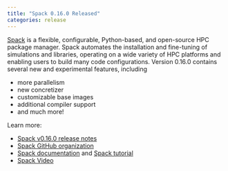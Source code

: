 ```yaml
---
title: "Spack 0.16.0 Released"
categories: release
---
```


[Spack](https://github.com/spack) is a flexible, configurable, Python-based, and open-source HPC package manager. Spack automates the installation and fine-tuning of simulations and libraries, operating on a wide variety of HPC platforms and enabling users to build many code configurations. Version 0.16.0 contains several new and experimental features, including

- more parallelism
- new concretizer
- customizable base images
- additional compiler support
- and much more!

Learn more:

- [Spack v0.16.0 release notes](https://github.com/spack/spack/releases/tag/v0.16.0)
- [Spack GitHub organization](https://github.com/spack)
- [Spack documentation](https://spack.readthedocs.io/en/latest/) and [Spack tutorial](https://spack-tutorial.readthedocs.io/en/latest/)
- [Spack Video](https://youtu.be/D0p5xpsboK4)

